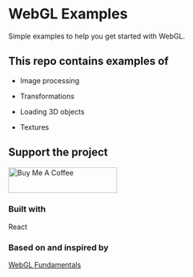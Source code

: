 # WebGL Examples

Simple examples to help you get started with WebGL.

## This repo contains examples of

- Image processing

- Transformations

- Loading 3D objects

- Textures

## Support the project

<a href="https://www.buymeacoffee.com/iFTp2zC" target="_blank"><img src="https://cdn.buymeacoffee.com/buttons/default-orange.png" alt="Buy Me A Coffee" style="height: 51px !important;width: 217px !important;" ></a>

### Built with

React

### Based on and inspired by

[WebGL Fundamentals](https://webglfundamentals.org/)
